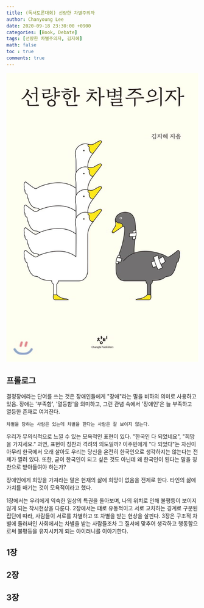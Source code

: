 ```yaml
---
title: (독서토론대회) 선량한 차별주의자
author: Chanyoung Lee
date: 2020-09-18 23:30:00 +0900
categories: [Book, Debate]
tags: [선량한 차별주의자, 김지혜]
math: false
toc : true
comments: true
---
```

![Book](/assets/img/Books/book1.jpg)

## 프롤로그
결정장애라는 단어를 쓰는 것은 장애인들에게 "장애"라는 말을 비하의 의미로 사용하고 있음. 장애는 '부족함', '열등함'을 의미하고, 그런 관념 속에서 '장애인'은 늘 부족하고 열등한 존재로 여겨진다. 
```
차별을 당하는 사람은 있는데 차별을 한다는 사람은 잘 보이지 않는다.
```
우리가 무의식적으로 느낄 수 있는 모욕적인 표현이 있다. "한국인 다 되었네요", "희망을 가지세요." 과연, 표현이 칭찬과 격려의 의도일까? 이주민에게 "다 되었다"는 자신이 아무리 한국에서 오래 살아도 우리는 당신을 온전히 한국인으로 생각하지는 않는다는 전제가 깔려 있다. 또한, 굳이 한국인이 되고 싶은 것도 아닌데 왜 한국인이 된다는 말을 칭찬으로 받아들여야 하는가?

장애인에게 희망을 가져라는 말은 현재의 삶에 희망이 없음을 전제로 한다. 타인의 삶에 가치를 매기는 것이 모욕적이라고 했다. 

1장에서는 우리에게 익숙한 일상의 특권을 돌아보며, 나의 위치로 인해 불평등이 보이지 않게 되는 착시현상을 다룬다. 2장에서는 떄로 유동적이고 서로 교차하는 경계로 구분된 집단에 따라, 사람들이 서로를 차별하고 또 차별을 받는 현상을 살핀다. 3장은 구조적 차별에 둘러싸인 사회에서는 차별을 받는 사람들조차 그 질서에 맞추어 생각하고 행동함으로써 불평등을 유지시키게 되는 아이러니를 이야기한다.  

## 1장 


## 2장 

## 3장
